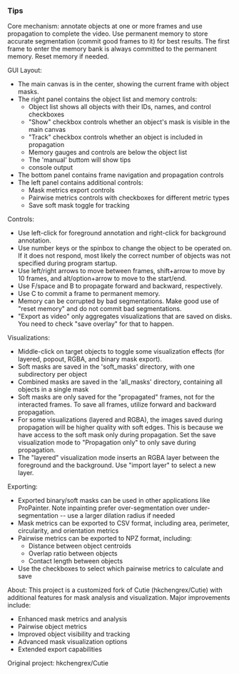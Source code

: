 ### Tips

Core mechanism: annotate objects at one or more frames and use propagation to complete the video.
Use permanent memory to store accurate segmentation (commit good frames to it) for best results.
The first frame to enter the memory bank is always committed to the permanent memory.
Reset memory if needed.

GUI Layout:

- The main canvas is in the center, showing the current frame with object masks.
- The right panel contains the object list and memory controls:
  - Object list shows all objects with their IDs, names, and control checkboxes
  - "Show" checkbox controls whether an object's mask is visible in the main canvas
  - "Track" checkbox controls whether an object is included in propagation
  - Memory gauges and controls are below the object list
  - The 'manual' buttom will show tips 
  - console output
- The bottom panel contains frame navigation and propagation controls
- The left panel contains additional controls:
  - Mask metrics export controls
  - Pairwise metrics controls with checkboxes for different metric types
  - Save soft mask toggle for tracking

Controls:

- Use left-click for foreground annotation and right-click for background annotation.
- Use number keys or the spinbox to change the object to be operated on. If it does not respond, most likely the correct number of objects was not specified during program startup.
- Use left/right arrows to move between frames, shift+arrow to move by 10 frames, and alt/option+arrow to move to the start/end.
- Use F/space and B to propagate forward and backward, respectively.
- Use C to commit a frame to permanent memory.
- Memory can be corrupted by bad segmentations. Make good use of "reset memory" and do not commit bad segmentations.
- "Export as video" only aggregates visualizations that are saved on disks. You need to check "save overlay" for that to happen.

Visualizations:

- Middle-click on target objects to toggle some visualization effects (for layered, popout, RGBA, and binary mask export).
- Soft masks are saved in the 'soft_masks' directory, with one subdirectory per object
- Combined masks are saved in the 'all_masks' directory, containing all objects in a single mask
- Soft masks are only saved for the "propagated" frames, not for the interacted frames. To save all frames, utilize forward and backward propagation.
- For some visualizations (layered and RGBA), the images saved during propagation will be higher quality with soft edges. This is because we have access to the soft mask only during propagation. Set the save visualization mode to "Propagation only" to only save during propagation.
- The "layered" visualization mode inserts an RGBA layer between the foreground and the background. Use "import layer" to select a new layer.

Exporting:

- Exported binary/soft masks can be used in other applications like ProPainter. Note inpainting prefer over-segmentation over under-segmentation -- use a larger dilation radius if needed
- Mask metrics can be exported to CSV format, including area, perimeter, circularity, and orientation metrics
- Pairwise metrics can be exported to NPZ format, including:
  - Distance between object centroids
  - Overlap ratio between objects
  - Contact length between objects
- Use the checkboxes to select which pairwise metrics to calculate and save

About:
This project is a customized fork of Cutie (hkchengrex/Cutie) with additional features for mask analysis and visualization. 
Major improvements include:
- Enhanced mask metrics and analysis
- Pairwise object metrics
- Improved object visibility and tracking
- Advanced mask visualization options
- Extended export capabilities

Original project: hkchengrex/Cutie
